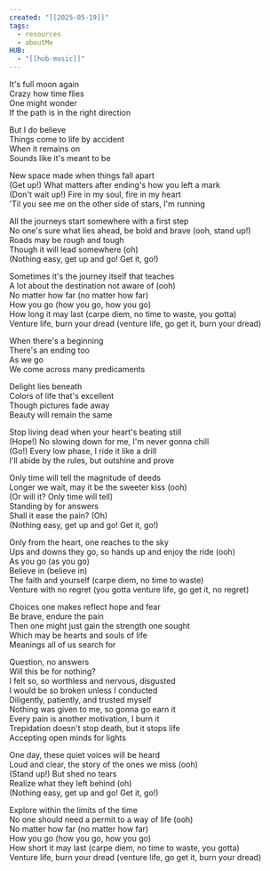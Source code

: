 ```yaml
---
created: "[[2025-05-19]]"
tags:
  - resources
  - aboutMe
HUB:
  - "[[hub-music]]"
---
```




It's full moon again  
Crazy how time flies  
One might wonder  
If the path is in the right direction

But I do believe  
Things come to life by accident  
When it remains on  
Sounds like it's meant to be

New space made when things fall apart  
(Get up!) What matters after ending's how you left a mark  
(Don't wait up!) Fire in my soul, fire in my heart  
'Til you see me on the other side of stars, I'm running

All the journeys start somewhere with a first step  
No one's sure what lies ahead, be bold and brave (ooh, stand up!)  
Roads may be rough and tough  
Though it will lead somewhere (oh)  
(Nothing easy, get up and go! Get it, go!)

Sometimes it's the journey itself that teaches  
A lot about the destination not aware of (ooh)  
No matter how far (no matter how far)  
How you go (how you go, how you go)  
How long it may last (carpe diem, no time to waste, you gotta)  
Venture life, burn your dread (venture life, go get it, burn your dread)

When there's a beginning  
There's an ending too  
As we go  
We come across many predicaments

Delight lies beneath  
Colors of life that's excellent  
Though pictures fade away  
Beauty will remain the same

Stop living dead when your heart's beating still  
(Hope!) No slowing down for me, I'm never gonna chill  
(Go!) Every low phase, I ride it like a drill  
I'll abide by the rules, but outshine and prove

Only time will tell the magnitude of deeds  
Longer we wait, may it be the sweeter kiss (ooh)  
(Or will it? Only time will tell)  
Standing by for answers  
Shall it ease the pain? (Oh)  
(Nothing easy, get up and go! Get it, go!)

Only from the heart, one reaches to the sky  
Ups and downs they go, so hands up and enjoy the ride (ooh)  
As you go (as you go)  
Believe in (believe in)  
The faith and yourself (carpe diem, no time to waste)  
Venture with no regret (you gotta venture life, go get it, no regret)

Choices one makes reflect hope and fear  
Be brave, endure the pain  
Then one might just gain the strength one sought  
Which may be hearts and souls of life  
Meanings all of us search for

Question, no answers  
Will this be for nothing?  
I felt so, so worthless and nervous, disgusted  
I would be so broken unless I conducted  
Diligently, patiently, and trusted myself  
Nothing was given to me, so gonna go earn it  
Every pain is another motivation, I burn it  
Trepidation doesn't stop death, but it stops life  
Accepting open minds for lights

One day, these quiet voices will be heard  
Loud and clear, the story of the ones we miss (ooh)  
(Stand up!) But shed no tears  
Realize what they left behind (oh)  
(Nothing easy, get up and go! Get it, go!)

Explore within the limits of the time  
No one should need a permit to a way of life (ooh)  
No matter how far (no matter how far)  
How you go (how you go, how you go)  
How short it may last (carpe diem, no time to waste, you gotta)  
Venture life, burn your dread (venture life, go get it, burn your dread)
